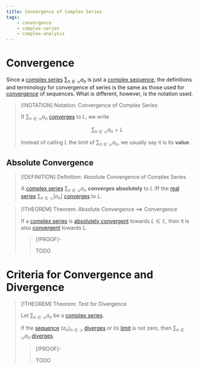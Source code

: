 ```yaml
---
title: Convergence of Complex Series
tags:
    - convergence
    - complex-series
    - complex-analysis
---
```


# Convergence

Since a [complex series](./index.md) $\displaystyle \sum_{n \in \mathcal{D}} a_n$ is just a [complex sequence](../Complex%20Sequences/index.md), the definitions and terminology for convergence of series is the same as those used for [convergence](../Complex%20Sequences/Convergence.md) of sequences. What is different, however, is the notation used.

>[!NOTATION] Notation: Convergence of Complex Series
>
>If $\displaystyle \sum_{n \in \mathcal{D}} a_n$ [converges](../Complex%20Sequences/Convergence.md) to $L$, we write
>
>$$
>\sum_{n \in \mathcal{D}} a_n = L
>$$
>
>Instead of calling $L$ the limit of $\displaystyle \sum_{n \in \mathcal{D}} a_n$, we usually say it is its **value**.
>

## Absolute Convergence

>[!DEFINITION] Definition: Absolute Convergence of Complex Series
>
>A [complex series](./index.md) $\displaystyle \sum_{n \in \mathcal{D}} a_n$ **converges absolutely** to $L$ iff the [real series](../../Real%20Analysis/Real%20Series/Real%20Series.md) $\displaystyle \sum_{n \in \mathcal{D}} |a_n|$ [converges](../../Real%20Analysis/Real%20Series/Convergence%20of%20Infinite%20Series/Convergence.md) to $L$.
>

>[!THEOREM] Theorem: Absolute Convergence $\implies$ Convergence
>
>If a [complex series](./index.md) is [absolutely convergent](Convergence.md#absolute%20convergence) towards $L \in \mathbb{C}$, then it is also [convergent](Convergence.md) towards $L$.
>
>>[!PROOF]-
>>
>>TODO
>>
>

# Criteria for Convergence and Divergence

>[!THEOREM] Theorem: Test for Divergence
>
>Let $\displaystyle \sum_{n \in \mathcal{D}} a_n$ be a [complex series](./index.md).
>
>If the [sequence](../Complex%20Sequences/index.md) $(a_n)_{n \in \mathcal{D}}$ [diverges](../Complex%20Sequences/Convergence.md) or its [limit](../Complex%20Sequences/Convergence.md) is not zero, then $\displaystyle \sum_{n \in \mathcal{D}} a_n$ [diverges](../Complex%20Sequences/Convergence.md).
>
>>[!PROOF]-
>>
>>TODO
>>
>